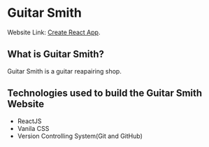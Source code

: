 # Guitar Smith

Website Link: [Create React App](https://github.com/facebook/create-react-app).

## What is Guitar Smith?

Guitar Smith is a guitar reapairing shop.

## Technologies used to build the Guitar Smith Website

- ReactJS
- Vanila CSS
- Version Controlling System(Git and GitHub)

##
